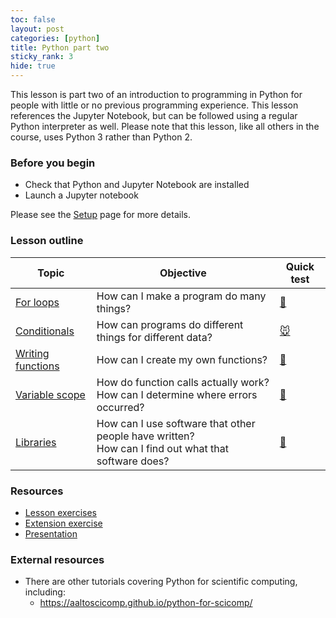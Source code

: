 ```yaml
---
toc: false
layout: post
categories: [python]
title: Python part two
sticky_rank: 3
hide: true
---
```


This lesson is part two of an introduction to programming in Python for people with little or no previous programming experience.  This lesson references the Jupyter Notebook, but can be followed using a regular Python interpreter as well. Please note that this lesson, like all others in the course, uses Python 3 rather than Python 2.

### Before you begin

- Check that Python and Jupyter Notebook are installed
- Launch a Jupyter notebook 

Please see the [Setup](https://nu-cem.github.io/CompPhys/2021/08/02/Setup) page for more details.

### Lesson outline

| Topic | Objective | Quick test |
|-------|-----------|-----------|
|[For loops](https://nu-cem.github.io/CompPhys/2021/08/02/For-Loops)| 	How can I make a program do many things?  | [:ram:](https://nu-cem.github.io/CompPhys/2021/08/02/For-Loops-Qs.html) |
|[Conditionals](https://nu-cem.github.io/CompPhys/2021/08/02/Conditionals)| How can programs do different things for different data?  | [:mouse:](https://nu-cem.github.io/CompPhys/2021/08/02/Conditionals-Qs.html)|
| [Writing functions](https://nu-cem.github.io/CompPhys/2021/08/02/Writing-Functions)|  	How can I create my own functions? | [:palm_tree:](https://nu-cem.github.io/CompPhys/2021/08/02/Writing-Functions-Qs) |
| [Variable scope](https://nu-cem.github.io/CompPhys/2021/08/02/Variable-Scope) |  How do function calls actually work? <br/> How can I determine where errors occurred? | [:mushroom:](https://nu-cem.github.io/CompPhys/2021/08/02/Variable-Scope-Qs) |
|[Libraries](https://nu-cem.github.io/CompPhys/2021/08/02/Libraries)| How can I use software that other people have written? <br/> How can I find out what that software does? | [:cactus:](https://nu-cem.github.io/CompPhys/2021/08/02/Libraries-Qs) |


### Resources

- [Lesson exercises](https://nu-cem.github.io/CompPhys/2021/08/02/Python_two_exercises)
- [Extension exercise](https://nu-cem.github.io/CompPhys/2021/08/02/Python_two_extension)
- [Presentation](https://nu-cem.github.io/CompPhys/slides/Python_two_slides)

### External resources

- There are other tutorials covering Python for scientific computing, including:
  - https://aaltoscicomp.github.io/python-for-scicomp/
